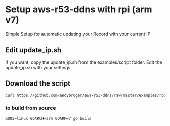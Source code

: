 # Setup aws-r53-ddns with rpi (arm v7)

Simple Setup for automatic updating your Record with your current IP

## Edit update_ip.sh

If you want, copy the update_ip.sh from the examples/script folder.
Edit the update_ip.sh with your settings

## Download the script

```sh
curl https://github.com/andybroger/aws-r53-ddns/raw/master/examples/rpi/aws-r53-ddns/aws-r53-ddns -O
```

### to build from source

```
GOOS=linux GOARCH=arm GOARM=7 go build
```
